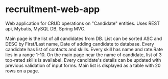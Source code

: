 # recruitment-web-app
Web application for CRUD operations on "Candidate" entities. Uses REST api, Mybatis, MySQL DB, Spring MVC.

Main page is the list of all candidates from DB.
List can be sorted ASC and DESC by First/Last name, Date of adding candidate to database.
Every candidate has list of contacts and skills.
Every skill has name and rate.Rate lies in a range 1-10.
On the main page near the name of candidate, list of 3 top-rated skills is availabel.
Every candidate's details can be updated with previous validation of input forms.
Main list is displayed as a table with 20 rows on a page.

